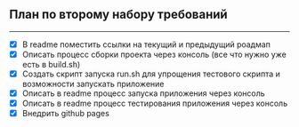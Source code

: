 ## План по второму набору требований
---
- [X] В readme поместить ссылки на текущий и предыдущий роадмап
- [X] Описать процесс сборки проекта через консоль (все что нужно уже есть в build.sh)
- [X] Создать скрипт запуска run.sh для упрощения тестового скрипта и возможности запускать приложение
- [X] Описать в readme процесс запуска приложения через консоль
- [X] Описать в readme процесс тестирования приложения через консоль
- [X] Внедрить github pages